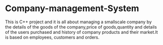 # Company-management-System
This is C++ project and it is all about managing a smallscale company by the details of the goods of the company,price of goods,quantity and details of the users purchased and history of company products and their market.It is based on employees, customers and orders.
